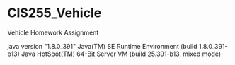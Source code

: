 # CIS255_Vehicle
Vehicle Homework Assignment

java version "1.8.0_391"
Java(TM) SE Runtime Environment (build 1.8.0_391-b13)
Java HotSpot(TM) 64-Bit Server VM (build 25.391-b13, mixed mode)